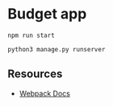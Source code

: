 # Budget app

```
npm run start
```


```
python3 manage.py runserver
```

## Resources

* [Webpack Docs](http://owaislone.org/blog/webpack-plus-reactjs-and-django/)
